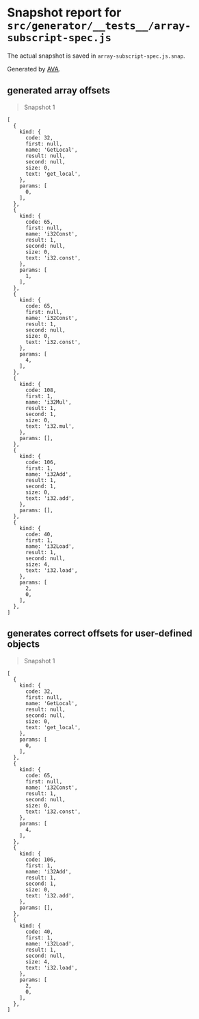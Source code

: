 # Snapshot report for `src/generator/__tests__/array-subscript-spec.js`

The actual snapshot is saved in `array-subscript-spec.js.snap`.

Generated by [AVA](https://ava.li).

## generated array offsets

> Snapshot 1

    [
      {
        kind: {
          code: 32,
          first: null,
          name: 'GetLocal',
          result: null,
          second: null,
          size: 0,
          text: 'get_local',
        },
        params: [
          0,
        ],
      },
      {
        kind: {
          code: 65,
          first: null,
          name: 'i32Const',
          result: 1,
          second: null,
          size: 0,
          text: 'i32.const',
        },
        params: [
          1,
        ],
      },
      {
        kind: {
          code: 65,
          first: null,
          name: 'i32Const',
          result: 1,
          second: null,
          size: 0,
          text: 'i32.const',
        },
        params: [
          4,
        ],
      },
      {
        kind: {
          code: 108,
          first: 1,
          name: 'i32Mul',
          result: 1,
          second: 1,
          size: 0,
          text: 'i32.mul',
        },
        params: [],
      },
      {
        kind: {
          code: 106,
          first: 1,
          name: 'i32Add',
          result: 1,
          second: 1,
          size: 0,
          text: 'i32.add',
        },
        params: [],
      },
      {
        kind: {
          code: 40,
          first: 1,
          name: 'i32Load',
          result: 1,
          second: null,
          size: 4,
          text: 'i32.load',
        },
        params: [
          2,
          0,
        ],
      },
    ]

## generates correct offsets for user-defined objects

> Snapshot 1

    [
      {
        kind: {
          code: 32,
          first: null,
          name: 'GetLocal',
          result: null,
          second: null,
          size: 0,
          text: 'get_local',
        },
        params: [
          0,
        ],
      },
      {
        kind: {
          code: 65,
          first: null,
          name: 'i32Const',
          result: 1,
          second: null,
          size: 0,
          text: 'i32.const',
        },
        params: [
          4,
        ],
      },
      {
        kind: {
          code: 106,
          first: 1,
          name: 'i32Add',
          result: 1,
          second: 1,
          size: 0,
          text: 'i32.add',
        },
        params: [],
      },
      {
        kind: {
          code: 40,
          first: 1,
          name: 'i32Load',
          result: 1,
          second: null,
          size: 4,
          text: 'i32.load',
        },
        params: [
          2,
          0,
        ],
      },
    ]
